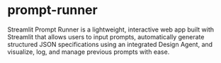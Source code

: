 # prompt-runner
Streamlit Prompt Runner is a lightweight, interactive web app built with Streamlit that allows users to input prompts, automatically generate structured JSON specifications using an integrated Design Agent, and visualize, log, and manage previous prompts with ease. 
